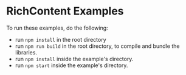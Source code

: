 # RichContent Examples

To run these examples, do the following:

- run `npm install` in the root directory
- run `npm run build` in the root directory, to compile and bundle the libraries.
- run `npm install` inside the example's directory.
- run `npm start` inside the example's directory.
